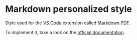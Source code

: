 # Markdown personalized style

Style used for the [VS Code](https://github.com/microsoft/vscode) extension called [Markdown PDF](https://github.com/yzane/vscode-markdown-pdf).

To implement it, take a look on the [official documentation](https://github.com/yzane/vscode-markdown-pdf#styles-options).

